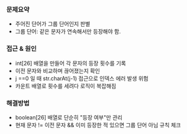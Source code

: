 ### 문제요약
- 주어진 단어가 그룹 단어인지 판별
- 그룹 단어: 같은 문자가 연속해서만 등장해야 함.

### 접근 & 원인
- int[26] 배열을 만들어 각 문자의 등장 횟수를 기록
- 이전 문자와 비교하며 끊어졌는지 확인
- j ==0 일 때 str.charAt(j-1) 접근으로 인덱스 에러 발생 위험
- 카운트 배열로 횟수를 세려다 로직이 복잡해짐

### 해결방법
- boolean[26] 배열로 단순히 "등장 여부"만 관리
- 현재 문자 != 이전 문자 && 이미 등장한 적 있으면 그룹 단어 아님 규칙 체크